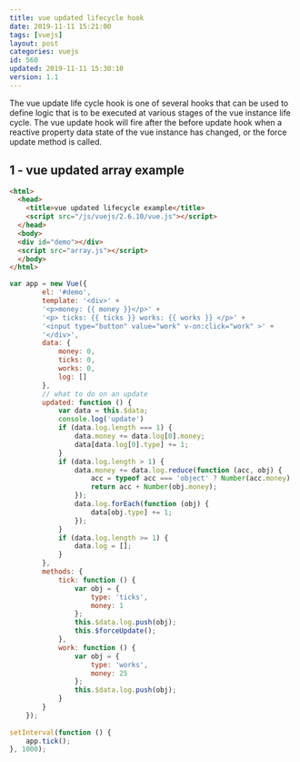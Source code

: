 ```yaml
---
title: vue updated lifecycle hook
date: 2019-11-11 15:21:00
tags: [vuejs]
layout: post
categories: vuejs
id: 560
updated: 2019-11-11 15:30:10
version: 1.1
---
```


The vue update life cycle hook is one of several hooks that can be used to define logic that is to be executed at various stages of the vue instance life cycle. The vue update hook will fire after the before update hook when a reactive property data state of the vue instance has changed, or the force update method is called.

<!-- more -->


## 1 - vue updated array example

```html
<html>
  <head>
    <title>vue updated lifecycle example</title>
    <script src="/js/vuejs/2.6.10/vue.js"></script>
  </head>
  <body>
  <div id="demo"></div>
  <script src="array.js"></script>
  </body>
</html>
```

```js
var app = new Vue({
        el: '#demo',
        template: '<div>' +
        '<p>money: {{ money }}</p>' +
        '<p> ticks: {{ ticks }} works: {{ works }} </p>' +
        '<input type="button" value="work" v-on:click="work" >' +
        '</div>',
        data: {
            money: 0,
            ticks: 0,
            works: 0,
            log: []
        },
        // what to do on an update
        updated: function () {
            var data = this.$data;
            console.log('update')
            if (data.log.length === 1) {
                data.money += data.log[0].money;
                data[data.log[0].type] += 1;
            }
            if (data.log.length > 1) {
                data.money += data.log.reduce(function (acc, obj) {
                    acc = typeof acc === 'object' ? Number(acc.money) : acc;
                    return acc + Number(obj.money);
                });
                data.log.forEach(function (obj) {
                    data[obj.type] += 1;
                });
            }
            if (data.log.length >= 1) {
                data.log = [];
            }
        },
        methods: {
            tick: function () {
                var obj = {
                    type: 'ticks',
                    money: 1
                };
                this.$data.log.push(obj);
                this.$forceUpdate();
            },
            work: function () {
                var obj = {
                    type: 'works',
                    money: 25
                };
                this.$data.log.push(obj);
            }
        }
    });
 
setInterval(function () {
    app.tick();
}, 1000);
```